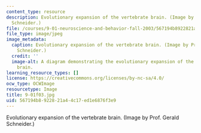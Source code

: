 ```yaml
---
content_type: resource
description: Evolutionary expansion of the vertebrate brain. (Image by Prof. Gerald
  Schneider.)
file: /courses/9-01-neuroscience-and-behavior-fall-2003/567194b8922821a44c17ed1e6876f3e9_9-01f03.jpg
file_type: image/jpeg
image_metadata:
  caption: Evolutionary expansion of the vertebrate brain. (Image by Prof. Gerald
    Schneider.)
  credit: ''
  image-alt: A diagram demonstrating the evolutionary expansion of the vertebrate
    brain.
learning_resource_types: []
license: https://creativecommons.org/licenses/by-nc-sa/4.0/
ocw_type: OCWImage
resourcetype: Image
title: 9-01f03.jpg
uid: 567194b8-9228-21a4-4c17-ed1e6876f3e9
---
```

Evolutionary expansion of the vertebrate brain. (Image by Prof. Gerald Schneider.)